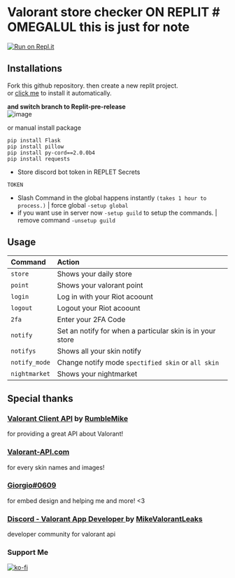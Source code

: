 # Valorant store checker ON REPLIT # OMEGALUL this is just for note

[![Run on Repl.it](https://repl.it/badge/github/staciax/ValorantStoreChecker-discord-bot)](https://replit.com/github/staciax/ValorantStoreChecker-discord-bot)

## Installations

Fork this github repository. then create a new replit project.<br>
or [click me](https://replit.com/github/staciax/ValorantStoreChecker-discord-bot) to install it automatically.

**and switch branch to Replit-pre-release**<br>
![image](https://i.imgur.com/kRPmKXb.png)

or manual install package
```
pip install Flask
pip install pillow
pip install py-cord==2.0.0b4
pip install requests
```

* Store discord bot token in REPLET Secrets
```
TOKEN
```

* Slash Command in the global happens instantly `(takes 1 hour to process.)` | force global `-setup global`
* if you want use in server now `-setup guild` to setup the commands. | remove command `-unsetup guild`

## Usage

| Command                       | Action                                                                                                     |
| :---------------------------- | :--------------------------------------------------------------------------------------------------------- |
| `store`  | Shows your daily store |
| `point`  | Shows your valorant point |
| `login`  | Log in with your Riot acoount |
| `logout`  | Logout your Riot acoount |
| `2fa`  | Enter your 2FA Code |
| `notify`  | Set an notify for when a particular skin is in your store |
| `notifys`  | Shows all your skin notify |
| `notify_mode`  | Change notify mode `spectified skin` or `all skin` |
| `nightmarket`  | Shows your nightmarket |

## Special thanks

### [Valorant Client API](https://github.com/RumbleMike/ValorantClientAPI) by [RumbleMike](https://github.com/RumbleMike)
for providing a great API about Valorant!

### [Valorant-API.com](https://valorant-api.com/)
for every skin names and images!

### [Giorgio#0609](https://github.com/giorgi-o)
for embed design and helping me and more! <3

### [Discord - Valorant App Developer ](https://discord.gg/a9yzrw3KAm) by [MikeValorantLeaks](https://github.com/RumbleMike)
developer community for valorant api

### Support Me

[![ko-fi](https://ko-fi.com/img/githubbutton_sm.svg)](https://ko-fi.com/staciax)
